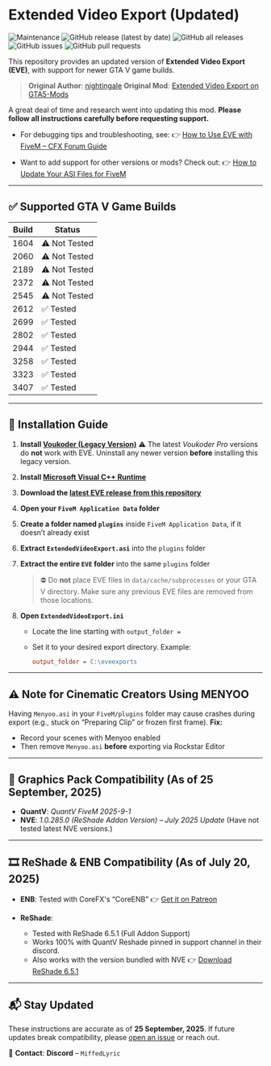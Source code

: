 # Extended Video Export (Updated)
![Maintenance](https://img.shields.io/maintenance/yes/2025)
![GitHub release (latest by date)](https://img.shields.io/github/v/release/MiffedLyric559/EVE-FiveM)
![GitHub all releases](https://img.shields.io/github/downloads/MiffedLyric559/EVE-FiveM/total)
![GitHub issues](https://img.shields.io/github/issues/MiffedLyric559/EVE-FiveM)
![GitHub pull requests](https://img.shields.io/github/issues-pr/MiffedLyric559/EVE-FiveM)

This repository provides an updated version of **Extended Video Export (EVE)**, with support for newer GTA V game builds.

> **Original Author**: [nightingale](https://www.gta5-mods.com/users/nightingale)
> **Original Mod**: [Extended Video Export on GTA5-Mods](https://www.gta5-mods.com/scripts/extended-video-export)

A great deal of time and research went into updating this mod.
**Please follow all instructions carefully before requesting support.**

* For debugging tips and troubleshooting, see:
  👉 [How to Use EVE with FiveM – CFX Forum Guide](https://forum.cfx.re/t/how-to-use-extended-video-export-eve-fivem/2581771)

* Want to add support for other versions or mods? Check out:
  👉 [How to Update Your ASI Files for FiveM](https://forum.cfx.re/t/how-to-make-a-res-file-and-update-your-asi-files/5090038)

---

## ✅ Supported GTA V Game Builds

| Build | Status        |
| ----- | ------------- |
| 1604  | ⚠️ Not Tested |
| 2060  | ⚠️ Not Tested |
| 2189  | ⚠️ Not Tested |
| 2372  | ⚠️ Not Tested |
| 2545  | ⚠️ Not Tested |
| 2612  | ✅ Tested |
| 2699  | ✅ Tested |
| 2802  | ✅ Tested      |
| 2944  | ✅ Tested |
| 3258  | ✅ Tested      |
| 3323  | ✅ Tested |
| 3407  | ✅ Tested |

---

## 🔧 Installation Guide

1. **Install [Voukoder (Legacy Version)](https://www.mediafire.com/file/btntwuf69c55gag/voukoder.msi/file)**
   ⚠️ The latest *Voukoder Pro* versions do **not** work with EVE. Uninstall any newer version **before** installing this legacy version.

2. **Install [Microsoft Visual C++ Runtime](https://aka.ms/vs/17/release/vc_redist.x64.exe)**

3. **Download the [latest EVE release from this repository](https://github.com/MiffedLyric559/EVE-FiveM/releases/latest)**

4. **Open your `FiveM Application Data` folder**

5. **Create a folder named `plugins`** inside `FiveM Application Data`, if it doesn’t already exist

6. **Extract `ExtendedVideoExport.asi`** into the `plugins` folder

7. **Extract the entire `EVE` folder** into the same `plugins` folder

   > ⛔️ Do **not** place EVE files in `data/cache/subprocesses` or your GTA V directory. Make sure any previous EVE files are removed from those locations.

8. **Open `ExtendedVideoExport.ini`**

   * Locate the line starting with `output_folder =`
   * Set it to your desired export directory. Example:

     ```ini
     output_folder = C:\eveexports
     ```

---

## ⚠️ Note for Cinematic Creators Using MENYOO

Having `Menyoo.asi` in your `FiveM/plugins` folder may cause crashes during export (e.g., stuck on “Preparing Clip” or frozen first frame).
**Fix:**

* Record your scenes with Menyoo enabled
* Then remove `Menyoo.asi` **before** exporting via Rockstar Editor

---

## 🎨 Graphics Pack Compatibility (As of 25 September, 2025)

* **QuantV**: *QuantV FiveM 2025-9-1*
* **NVE**: *1.0.285.0 (ReShade Addon Version) – July 2025 Update* (Have not tested latest NVE versions.)

---

## 🎞️ ReShade & ENB Compatibility (As of July 20, 2025)

* **ENB**: Tested with CoreFX's “CoreENB”
  👉 [Get it on Patreon](https://www.patreon.com/c/crxhvrd/home)

* **ReShade**:

  * Tested with ReShade 6.5.1 (Full Addon Support)
  * Works 100% with QuantV Reshade pinned in support channel in their discord.
  * Also works with the version bundled with NVE
    👉 [Download ReShade 6.5.1](https://reshade.me/downloads/ReShade_Setup_6.5.1_Addon.exe)

---

## 📬 Stay Updated

These instructions are accurate as of **25 September, 2025**.
If future updates break compatibility, please [open an issue](https://github.com/MiffedLyric559/EVE-FiveM/issues) or reach out.

📩 **Contact**:
**Discord** – `MiffedLyric`
